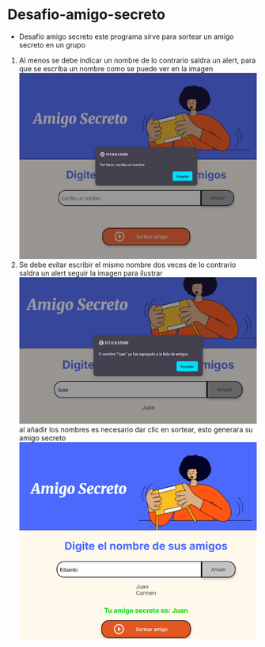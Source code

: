 # Desafio-amigo-secreto
* Desafío amigo secreto este programa sirve para sortear un amigo secreto en un grupo
1. Al menos se debe indicar un nombre de lo contrario saldra un alert, para que se escriba un nombre como se puede ver en la imagen ![alt text](./assets/image.png)
2. Se debe evitar escribir el mismo nombre dos veces de lo contrario saldra un alert seguir la imagen para ilustrar ![alt text](./assets/image-1.png)
al añadir los nombres es necesario dar clic en sortear, esto generara su amigo secreto ![alt text](./assets/image-2.png)
